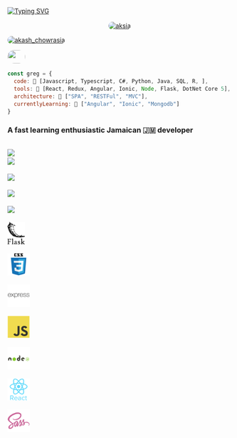 [![Typing SVG](https://readme-typing-svg.herokuapp.com?font=Architects+Daughter&color=03f4fc&size=30&lines=Hey!+I'm+Gregory!;I'm+a+Web+Developer..;I'm+also+a+Data+Enthisiast)](https://git.io/typing-svg)


<p align="center">
<a href="https://www.linkedin.com/in/gregory-woolery-7bab3620b/" target="blank"><img align="center" src="https://cdn.jsdelivr.net/npm/simple-icons@3.0.1/icons/linkedin.svg" alt="aksia" height="30" width="40" style="border-radius: 2rem;"  /></a>

<a href="https://twitter.com/wooldon" target="blank"><img align="center" src="https://cdn.jsdelivr.net/npm/simple-icons@3.0.1/icons/twitter.svg" alt="akash_chowrasia" height="30" width="40" style="border-radius: 2rem;"  /></a>

<a href = "mailto: gregorywoolery1@gmail.com"><img align="center" src="https://simpleicons.org/icons/gmail.svg" height="30" width="40" style="border-radius: 2rem;" /></a>
</p>

```javascript
const greg = {
  code: 🥂 [Javascript, Typescript, C#, Python, Java, SQL, R, ],
  tools: 🚀 [React, Redux, Angular, Ionic, Node, Flask, DotNet Core 5],
  architecture: 🏡 ["SPA", "RESTFul", "MVC"],
  currentlyLearning: 🔭 ["Angular", "Ionic", "Mongodb"]
}
```

### A fast learning enthusiastic Jamaican 🇯🇲 developer

<code> <img height="50" src="https://github.com/uannabi/-/blob/master/resource/python-icon.svg"></code>
<code> <img height="50" src="https://github.com/uannabi/-/blob/master/resource/git.svg"> </code>
<code> <img height="50" src="https://github.com/uannabi/-/blob/master/resource/other/mongodb-ar21.svg"> </code>
<code> <img height="50" src="https://github.com/uannabi/-/blob/master/resource/other/mysql-ar21.svg"> </code>
<code> <img height="50" src="https://github.com/uannabi/-/blob/master/resource/other/postgresql-ar21.svg"> </code>
<code> <img height="50" src="https://github.com/Akash-chowrasia/Akash-chowrasia/blob/main/images/flask.svg"> </code>
<code> <img height="50" src="https://raw.githubusercontent.com/devicons/devicon/master/icons/css3/css3-original-wordmark.svg"> </code>
<code> <img height="50" src="https://raw.githubusercontent.com/devicons/devicon/master/icons/express/express-original-wordmark.svg"> </code>
<code> <img height="50" src="https://raw.githubusercontent.com/devicons/devicon/master/icons/javascript/javascript-original.svg"> </code>
<code> <img height="50" src="https://raw.githubusercontent.com/devicons/devicon/master/icons/nodejs/nodejs-original-wordmark.svg"> </code>
<code> <img height="50" src="https://raw.githubusercontent.com/devicons/devicon/master/icons/react/react-original-wordmark.svg"> </code>
<code> <img height="50" src="https://raw.githubusercontent.com/devicons/devicon/master/icons/sass/sass-original.svg"> </code>
